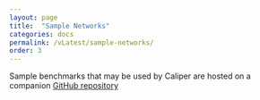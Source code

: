 ```yaml
---
layout: page
title:  "Sample Networks"
categories: docs
permalink: /vLatest/sample-networks/
order: 3
---
```


Sample benchmarks that may be used by Caliper are hosted on a companion 
<a href="https://github.com/hyperledger/caliper-benchmarks" target="_blank">GitHub repository</a>